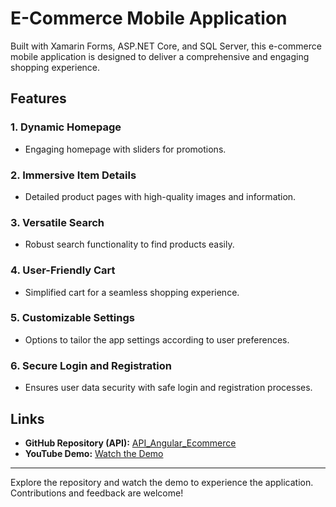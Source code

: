 # E-Commerce Mobile Application

Built with Xamarin Forms, ASP.NET Core, and SQL Server, this e-commerce mobile application is designed to deliver a comprehensive and engaging shopping experience.

## Features

### 1. Dynamic Homepage
- Engaging homepage with sliders for promotions.

### 2. Immersive Item Details
- Detailed product pages with high-quality images and information.

### 3. Versatile Search
- Robust search functionality to find products easily.

### 4. User-Friendly Cart
- Simplified cart for a seamless shopping experience.

### 5. Customizable Settings
- Options to tailor the app settings according to user preferences.

### 6. Secure Login and Registration
- Ensures user data security with safe login and registration processes.

## Links

- **GitHub Repository (API):** [API_Angular_Ecommerce](https://github.com/MohammedMahmoud01/API_Angular_Ecommerce)
- **YouTube Demo:** [Watch the Demo](https://www.youtube.com/watch?v=65SzDQNkSzs)

---

Explore the repository and watch the demo to experience the application. Contributions and feedback are welcome!
